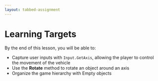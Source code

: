 ```yaml
---
layout: tabbed-assignment
---
```


# Learning Targets

By the end of this lesson, you will be able to:
* Capture user inputs with ```Input.GetAxis```, allowing the player to control the movement of the vehicle
* Use the **Rotate** method to rotate an object around an axis
* Organize the game hierarchy with Empty objects

<!-- Don't edit links here, change them in _data/assignment.yml instead, -->

[slides]: <{{site.data.assignment.slides}}>
[template]: <{{site.data.assignment.template}}>
